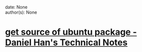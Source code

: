 
date: None  
author(s): None  

# [get source of ubuntu package - Daniel Han's Technical Notes](https://sites.google.com/site/xiangyangsite/home/technical-tips/linux-unix/administrations/package-management-on-linux/package-management/get-source-of-ubuntu-package)



